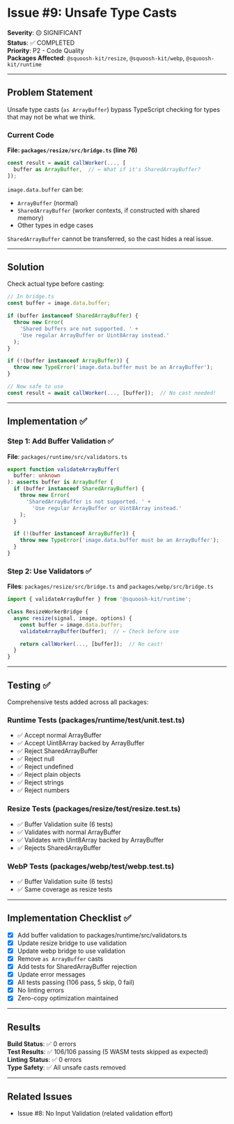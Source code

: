 # Issue #9: Unsafe Type Casts

**Severity**: 🟡 SIGNIFICANT  
**Status**: ✅ COMPLETED  
**Priority**: P2 - Code Quality  
**Packages Affected**: `@squoosh-kit/resize`, `@squoosh-kit/webp`, `@squoosh-kit/runtime`

---

## Problem Statement

Unsafe type casts (`as ArrayBuffer`) bypass TypeScript checking for types that may not be what we think.

### Current Code

**File: `packages/resize/src/bridge.ts` (line 76)**

```typescript
const result = await callWorker(..., [
  buffer as ArrayBuffer,  // ← What if it's SharedArrayBuffer?
]);
```

`image.data.buffer` can be:

- `ArrayBuffer` (normal)
- `SharedArrayBuffer` (worker contexts, if constructed with shared memory)
- Other types in edge cases

`SharedArrayBuffer` cannot be transferred, so the cast hides a real issue.

---

## Solution

Check actual type before casting:

```typescript
// In bridge.ts
const buffer = image.data.buffer;

if (buffer instanceof SharedArrayBuffer) {
  throw new Error(
    'Shared buffers are not supported. ' +
    'Use regular ArrayBuffer or Uint8Array instead.'
  );
}

if (!(buffer instanceof ArrayBuffer)) {
  throw new TypeError('image.data.buffer must be an ArrayBuffer');
}

// Now safe to use
const result = await callWorker(..., [buffer]);  // No cast needed!
```

---

## Implementation ✅

### Step 1: Add Buffer Validation ✅

**File**: `packages/runtime/src/validators.ts`

```typescript
export function validateArrayBuffer(
  buffer: unknown
): asserts buffer is ArrayBuffer {
  if (buffer instanceof SharedArrayBuffer) {
    throw new Error(
      'SharedArrayBuffer is not supported. ' +
        'Use regular ArrayBuffer or Uint8Array instead.'
    );
  }

  if (!(buffer instanceof ArrayBuffer)) {
    throw new TypeError('image.data.buffer must be an ArrayBuffer');
  }
}
```

### Step 2: Use Validators ✅

**Files**: `packages/resize/src/bridge.ts` and `packages/webp/src/bridge.ts`

```typescript
import { validateArrayBuffer } from '@squoosh-kit/runtime';

class ResizeWorkerBridge {
  async resize(signal, image, options) {
    const buffer = image.data.buffer;
    validateArrayBuffer(buffer);  // ← Check before use

    return callWorker(..., [buffer]);  // No cast!
  }
}
```

---

## Testing ✅

Comprehensive tests added across all packages:

### Runtime Tests (packages/runtime/test/unit.test.ts)

- ✅ Accept normal ArrayBuffer
- ✅ Accept Uint8Array backed by ArrayBuffer
- ✅ Reject SharedArrayBuffer
- ✅ Reject null
- ✅ Reject undefined
- ✅ Reject plain objects
- ✅ Reject strings
- ✅ Reject numbers

### Resize Tests (packages/resize/test/resize.test.ts)

- ✅ Buffer Validation suite (6 tests)
- ✅ Validates with normal ArrayBuffer
- ✅ Validates with Uint8Array backed by ArrayBuffer
- ✅ Rejects SharedArrayBuffer

### WebP Tests (packages/webp/test/webp.test.ts)

- ✅ Buffer Validation suite (6 tests)
- ✅ Same coverage as resize tests

---

## Implementation Checklist ✅

- [x] Add buffer validation to packages/runtime/src/validators.ts
- [x] Update resize bridge to use validation
- [x] Update webp bridge to use validation
- [x] Remove `as ArrayBuffer` casts
- [x] Add tests for SharedArrayBuffer rejection
- [x] Update error messages
- [x] All tests passing (106 pass, 5 skip, 0 fail)
- [x] No linting errors
- [x] Zero-copy optimization maintained

---

## Results

**Build Status**: ✅ 0 errors  
**Test Results**: ✅ 106/106 passing (5 WASM tests skipped as expected)  
**Linting Status**: ✅ 0 errors  
**Type Safety**: ✅ All unsafe casts removed

---

## Related Issues

- Issue #8: No Input Validation (related validation effort)
